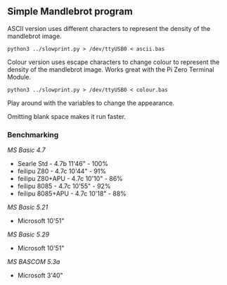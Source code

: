## Simple Mandlebrot program

ASCII version uses different characters to represent the density of the mandlebrot image.

`python3 ../slowprint.py > /dev/ttyUSB0 < ascii.bas`

Colour version uses escape characters to change colour to represent the density of the mandlebrot image.  Works great with the Pi Zero Terminal Module.

`python3 ../slowprint.py > /dev/ttyUSB0 < colour.bas`

Play around with the variables to change the appearance.

Omitting blank space makes it run faster.

### Benchmarking

_MS Basic 4.7_

- Searle  Std       - 4.7b  11'46"  - 100%<br>
- feilipu Z80       - 4.7c  10'44"  -  91%<br>
- feilipu Z80+APU   - 4.7c  10'10"  -  86%<br>
- feilipu 8085      - 4.7c  10'55"  -  92%<br>
- feilipu 8085+APU  - 4.7c  10'18"  -  88%

_MS Basic 5.21_

- Microsoft  10'51"

_MS Basic 5.29_

- Microsoft  10'51"

_MS BASCOM 5.3a_

- Microsoft  3'40"

